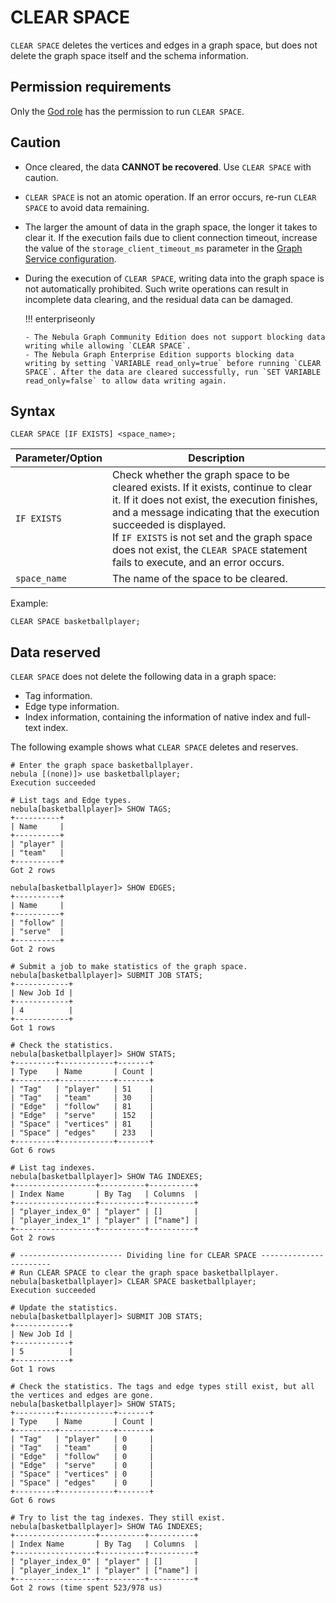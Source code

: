 # CLEAR SPACE

`CLEAR SPACE` deletes the vertices and edges in a graph space, but does not delete the graph space itself and the schema information.

## Permission requirements

Only the [God role](../../7.data-security/1.authentication/3.role-list.md) has the permission to run `CLEAR SPACE`.

## Caution

- Once cleared, the data **CANNOT be recovered**. Use `CLEAR SPACE` with caution.
- `CLEAR SPACE` is not an atomic operation. If an error occurs, re-run `CLEAR SPACE` to avoid data remaining.
- The larger the amount of data in the graph space, the longer it takes to clear it. If the execution fails due to client connection timeout, increase the value of the `storage_client_timeout_ms` parameter in the [Graph Service configuration](../../5.configurations-and-logs/1.configurations/3.graph-config.md).
- During the execution of `CLEAR SPACE`, writing data into the graph space is not automatically prohibited. Such write operations can result in incomplete data clearing, and the residual data can be damaged.

  !!! enterpriseonly

      - The Nebula Graph Community Edition does not support blocking data writing while allowing `CLEAR SPACE`.
      - The Nebula Graph Enterprise Edition supports blocking data writing by setting `VARIABLE read_only=true` before running `CLEAR SPACE`. After the data are cleared successfully, run `SET VARIABLE read_only=false` to allow data writing again.

## Syntax

```ngql
CLEAR SPACE [IF EXISTS] <space_name>;
```

| Parameter/Option | Description |
| - | - |
| `IF EXISTS` | Check whether the graph space to be cleared exists. If it exists, continue to clear it. If it does not exist, the execution finishes, and a message indicating that the execution succeeded is displayed. <br/>If `IF EXISTS` is not set and the graph space does not exist, the `CLEAR SPACE` statement fails to execute, and an error occurs. |
|`space_name`| The name of the space to be cleared. |

Example:

```ngql
CLEAR SPACE basketballplayer;
```

## Data reserved

`CLEAR SPACE` does not delete the following data in a graph space:

- Tag information.
- Edge type information.
- Index information, containing the information of native index and full-text index.

The following example shows what `CLEAR SPACE` deletes and reserves.

```ngql
# Enter the graph space basketballplayer.
nebula [(none)]> use basketballplayer;
Execution succeeded

# List tags and Edge types.
nebula[basketballplayer]> SHOW TAGS;
+----------+
| Name     |
+----------+
| "player" |
| "team"   |
+----------+
Got 2 rows

nebula[basketballplayer]> SHOW EDGES;
+----------+
| Name     |
+----------+
| "follow" |
| "serve"  |
+----------+
Got 2 rows

# Submit a job to make statistics of the graph space.
nebula[basketballplayer]> SUBMIT JOB STATS;
+------------+
| New Job Id |
+------------+
| 4          |
+------------+
Got 1 rows

# Check the statistics.
nebula[basketballplayer]> SHOW STATS;
+---------+------------+-------+
| Type    | Name       | Count |
+---------+------------+-------+
| "Tag"   | "player"   | 51    |
| "Tag"   | "team"     | 30    |
| "Edge"  | "follow"   | 81    |
| "Edge"  | "serve"    | 152   |
| "Space" | "vertices" | 81    |
| "Space" | "edges"    | 233   |
+---------+------------+-------+
Got 6 rows

# List tag indexes.
nebula[basketballplayer]> SHOW TAG INDEXES;
+------------------+----------+----------+
| Index Name       | By Tag   | Columns  |
+------------------+----------+----------+
| "player_index_0" | "player" | []       |
| "player_index_1" | "player" | ["name"] |
+------------------+----------+----------+
Got 2 rows

# ----------------------- Dividing line for CLEAR SPACE -----------------------
# Run CLEAR SPACE to clear the graph space basketballplayer.
nebula[basketballplayer]> CLEAR SPACE basketballplayer;
Execution succeeded

# Update the statistics.
nebula[basketballplayer]> SUBMIT JOB STATS;
+------------+
| New Job Id |
+------------+
| 5          |
+------------+
Got 1 rows

# Check the statistics. The tags and edge types still exist, but all the vertices and edges are gone.
nebula[basketballplayer]> SHOW STATS;
+---------+------------+-------+
| Type    | Name       | Count |
+---------+------------+-------+
| "Tag"   | "player"   | 0     |
| "Tag"   | "team"     | 0     |
| "Edge"  | "follow"   | 0     |
| "Edge"  | "serve"    | 0     |
| "Space" | "vertices" | 0     |
| "Space" | "edges"    | 0     |
+---------+------------+-------+
Got 6 rows

# Try to list the tag indexes. They still exist.
nebula[basketballplayer]> SHOW TAG INDEXES;
+------------------+----------+----------+
| Index Name       | By Tag   | Columns  |
+------------------+----------+----------+
| "player_index_0" | "player" | []       |
| "player_index_1" | "player" | ["name"] |
+------------------+----------+----------+
Got 2 rows (time spent 523/978 us)
```
